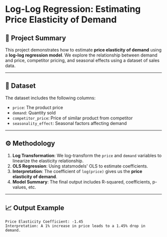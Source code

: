 # Log-Log Regression: Estimating Price Elasticity of Demand

## 📌 Project Summary

This project demonstrates how to estimate **price elasticity of demand** using a **log-log regression model**. We explore the relationship between demand and price, competitor pricing, and seasonal effects using a dataset of sales data.

---

## 🧪 Dataset

The dataset includes the following columns:

- `price`: The product price
- `demand`: Quantity sold
- `competitor_price`: Price of similar product from competitor
- `seasonality_effect`: Seasonal factors affecting demand

---

## ⚙️ Methodology

1. **Log Transformation**: We log-transform the `price` and `demand` variables to linearize the elasticity relationship.
2. **OLS Regression**: Using statsmodels' OLS to estimate coefficients.
3. **Interpretation**: The coefficient of `log(price)` gives us the **price elasticity of demand**.
4. **Model Summary**: The final output includes R-squared, coefficients, p-values, etc.

---

## 📈 Output Example

```plaintext
Price Elasticity Coefficient: -1.45
Interpretation: A 1% increase in price leads to a 1.45% drop in demand.
